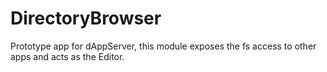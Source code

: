 # DirectoryBrowser

Prototype app for dAppServer, this module exposes the fs access to other apps and acts as the Editor.
